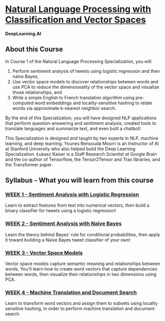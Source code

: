 # [Natural Language Processing with Classification and Vector Spaces](https://www.coursera.org/learn/classification-vector-spaces-in-nlp)
**DeepLearning.AI**

## About this Course
In Course 1 of the Natural Language Processing Specialization, you will:   

1. Perform sentiment analysis of tweets using logistic regression and then naïve Bayes, 
2. Use vector space models to discover relationships between words and use PCA to reduce the dimensionality of the vector space and visualize those relationships, and
3.  Write a simple English to French translation algorithm using pre-computed word embeddings and locality-sensitive hashing to relate words via approximate k-nearest neighbor search.  
    
By the end of this Specialization, you will have designed NLP applications that perform question-answering and sentiment analysis, created tools to translate languages and summarize text, and even built a chatbot!   
   
This Specialization is designed and taught by two experts in NLP, machine learning, and deep learning. Younes Bensouda Mourri is an Instructor of AI at Stanford University who also helped build the Deep Learning Specialization. Łukasz Kaiser is a Staff Research Scientist at Google Brain and the co-author of Tensorflow, the Tensor2Tensor and Trax libraries, and the Transformer paper.

## Syllabus - What you will learn from this course

### [WEEK 1 - Sentiment Analysis with Logistic Regression](./WEEK1/README.md)
Learn to extract features from text into numerical vectors, then build a binary classifier for tweets using a logistic regression!

### [WEEK 2 - Sentiment Analysis with Naïve Bayes](./WEEK2/README.md)
Learn the theory behind Bayes' rule for conditional probabilities, then apply it toward building a Naive Bayes tweet classifier of your own!

### [WEEK 3 - Vector Space Models](./WEEK3/README.md)
Vector space models capture semantic meaning and relationships between words. You'll learn how to create word vectors that capture dependencies between words, then visualize their relationships in two dimensions using PCA.

### [WEEK 4 - Machine Translation and Document Search](./WEEK4/README.md)
Learn to transform word vectors and assign them to subsets using locality sensitive hashing, in order to perform machine translation and document search.